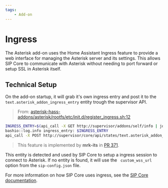 ```yaml
---
tags:
    - Add-on
---
```


# Ingress

The Asterisk add-on uses the Home Assistant Ingress feature to provide a web interface for managing the Asterisk server and its settings.
This allows SIP Core to communicate with Asterisk without needing to port forward or setup SSL in Asterisk itself.

## Technical Setup

On the add-on startup, it will grab it's own ingress entry
and post it to the `text.asterisk_addon_ingress_entry` entity
trough the supervisor API.

> From: [asterisk-hass-addons/asterisk/rootfs/etc/init.d/register_ingress.sh:12](https://github.com/TECH7Fox/asterisk-hass-addons/blob/c7c5fb12bddc52156bde4254675dc41c21964c29/asterisk/rootfs/etc/cont-init.d/register-ingress-entry.sh#L12)

```bash
INGRESS_ENTRY=$(api_call -X GET http://supervisor/addons/self/info | jq -r .data.ingress_entry)
bashio::log.info ingress_entry: $INGRESS_ENTRY
api_call -X POST http://supervisor/core/api/states/text.asterisk_addon_ingress_entry -d '{"state": "'${INGRESS_ENTRY}'"}'
```

> This feature is implemented by **mrk-its** in [PR 371](https://github.com/TECH7Fox/asterisk-hass-addons/pull/371).

This entity is detected and used by SIP Core to setup a ingress
session to connect to Asterisk.
If no entity is found, it will use the ` custom_wss_url` option
from the `sip-config.json` file.

For more information on how SIP Core uses ingress, see the [SIP Core documentation](../card/ingress.md).
